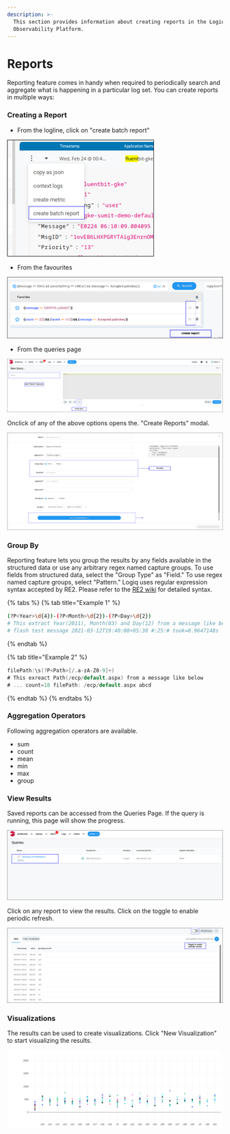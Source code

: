 ```yaml
---
description: >-
  This section provides information about creating reports in the Logiq
  Observability Platform.
---
```


# Reports

Reporting feature comes in handy when required to periodically search and aggregate what is happening in a particular log set. You can create reports in multiple ways:

### Creating a Report

* From the logline, click on "create batch report"

![](../.gitbook/assets/flash-high-level-reports.png)

* From the favourites

![](../.gitbook/assets/flash-high-level-reports-1-.png)

* From the queries page

![](../.gitbook/assets/flash-high-level-reports-2-.png)

Onclick of any of the above options opens the. "Create Reports" modal.

![](../.gitbook/assets/flash-high-level-reports-7-.png)

### Group By

Reporting feature lets you group the results by any fields available in the structured data or use any arbitrary regex named capture groups. To use fields from structured data, select the "Group Type" as "Field." To use regex named capture groups, select "Pattern." Logiq uses regular expression syntax accepted by RE2. Please refer to the [RE2 wiki](https://github.com/google/re2/wiki/Syntax) for detailed syntax.

{% tabs %}
{% tab title="Example 1" %}
```bash
(?P<Year>\d{4})-(?P<Month>\d{2})-(?P<Day>\d{2}) 
# This extract Year(2011), Month(03) and Day(12) from a message like below
# flash test message 2021-03-12T19:40:08+05:30 #:25:# took=0.9647148s
```
{% endtab %}

{% tab title="Example 2" %}
```go
filePath:\s(?P<Path>[/.a-zA-Z0-9]+)
# This exreact Path(/ecp/default.aspx) from a message like below
# ... count=18 filePath: /ecp/default.aspx abcd
```
{% endtab %}
{% endtabs %}

### Aggregation Operators

Following aggregation operators are available.

* sum
* count
* mean
* min
* max
* group

### View Results

Saved reports can be accessed from the Queries Page. If the query is running, this page will show the progress. 

![](../.gitbook/assets/flash-high-level-reports-4-.png)

Click on any report to view the results. Click on the toggle to enable periodic refresh.

![](../.gitbook/assets/flash-high-level-reports-5-.png)

### Visualizations

The results can be used to create visualizations. Click "New Visualization" to start visualizing the results. 

![An example scatter plot](../.gitbook/assets/newplot-3-.png)



